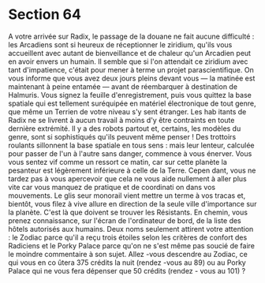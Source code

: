 # Section 64

A votre arrivée sur Radix, le passage de la douane ne fait aucune
difficulté : les Arcadiens sont si heureux de réceptionner le
ziridium, qu'ils vous accueillent avec autant de bienveillance et
de chaleur qu'un Arcadien peut  en avoir envers un humain. Il
semble que si l'on attendait ce ziridium avec tant d'impatience,
c'était pour mener à terme un projet parascientifique. On vous
informe que vous avez deux jours pleins devant vous — la
matinée est maintenant à peine entamée — avant de
réembarquer à destination de Halmuris. Vous signez la feuille
d'enregistrement, puis vous quittez la base spatiale qui est
tellement suréquipée en matériel électronique de tout genre, que
même un Terrien de votre niveau s'y sent étranger. Les hab itants
de Radix ne se livrent à aucun travail à moins d'y être contraints
en toute dernière extrémité. Il y a des robots partout et, certains,
les modèles du genre, sont si sophistiqués qu'ils peuvent même
penser ! Des trottoirs roulants sillonnent la base  spatiale en tous
sens : mais leur lenteur, calculée pour passer de l'un à l'autre
sans danger, commence à vous énerver.
Vous vous sentez vif comme un ressort ce matin, car sur cette
planète la pesanteur est légèrement inférieure à celle de la Terre.
Cepen dant, vous ne tardez pas à vous apercevoir que cela ne vous
aide nullement à aller plus vite car vous manquez de pratique et
de coordinati on dans vos mouvements. Le glis seur monorail
vient mettre un terme à vos tracas et, bientôt, vous filez à vive
allure en direction de la seule ville d'importance sur la planète.
C'est là que doivent se trouver les Résistants. En chemin, vous
prenez connaissance, sur l'écran de l'ordinateur de bord, de la
liste des hôtels autorisés aux humains. Deux noms seulement
attirent  votre attention : le Zodiac parce qu'il a reçu trois étoiles
selon les critères de confort des Radiciens et le Porky Palace
parce qu'on ne s'est même pas soucié de faire le moindre
commentaire à son sujet. Allez -vous descendre au Zodiac, ce qui
vous en co ûtera 375 crédits la nuit (rendez -vous au 89) ou au
Porky Palace qui ne vous fera dépenser que 50 crédits (rendez -
vous au 101) ?